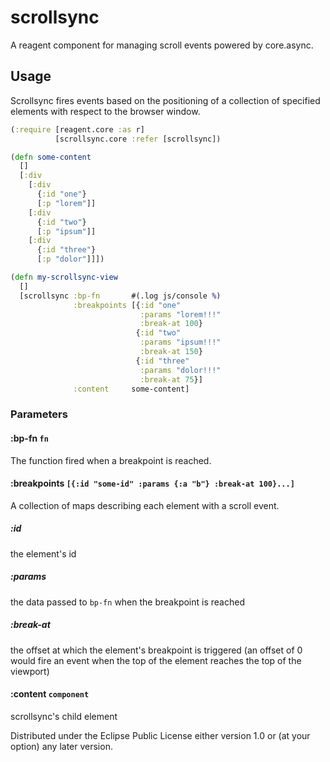 # scrollsync

A reagent component for managing scroll events powered by core.async.

## Usage

Scrollsync fires events based on the positioning of a collection of specified elements with respect to the browser window.

```clojure
(:require [reagent.core :as r]
          [scrollsync.core :refer [scrollsync])

(defn some-content
  []
  [:div
    [:div
      {:id "one"}
      [:p "lorem"]]
    [:div
      {:id "two"}
      [:p "ipsum"]]
    [:div
      {:id "three"}
      [:p "dolor"]]])

(defn my-scrollsync-view
  []
  [scrollsync :bp-fn       #(.log js/console %)
              :breakpoints [{:id "one"
                             :params "lorem!!!"
                             :break-at 100}
                            {:id "two"
                             :params "ipsum!!!"
                             :break-at 150}
                            {:id "three"
                             :params "dolor!!!"
                             :break-at 75}]
              :content     some-content]
```

### Parameters

#### :bp-fn `fn`

The function fired when a breakpoint is reached.

#### :breakpoints `[{:id "some-id" :params {:a "b"} :break-at 100}...]`

A collection of maps describing each element with a scroll event.

##### :id

the element's id

##### :params

the data passed to `bp-fn` when the breakpoint is reached

##### :break-at

the offset at which the element's breakpoint is triggered (an offset of 0 would fire an event when the top of the element reaches the top of the viewport)

#### :content `component`

scrollsync's child element


Distributed under the Eclipse Public License either version 1.0 or (at your option) any later version.
